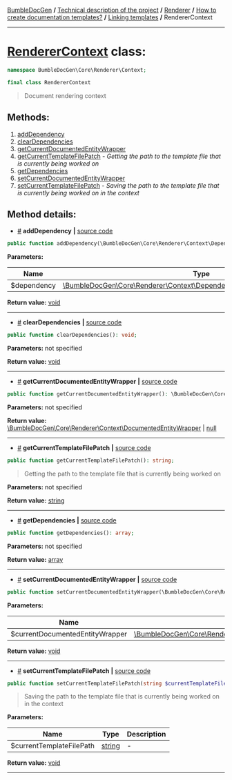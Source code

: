 <!-- {% raw %} -->
<embed> <a href="/docs/readme.md">BumbleDocGen</a> <b>/</b> <a href="/docs/tech/readme.md">Technical description of the project</a> <b>/</b> <a href="/docs/tech/3.renderer/readme.md">Renderer</a> <b>/</b> <a href="/docs/tech/3.renderer/templates.md">How to create documentation templates?</a> <b>/</b> <a href="/docs/tech/3.renderer/templatesLinking.md">Linking templates</a> <b>/</b> RendererContext<hr> </embed>

<h1>
    <a href="https://github.com/bumble-tech/bumble-doc-gen/blob/master/BumbleDocGen/Core/Renderer/Context/RendererContext.php#L12">RendererContext</a> class:
</h1>





```php
namespace BumbleDocGen\Core\Renderer\Context;

final class RendererContext
```

<blockquote>Document rendering context</blockquote>







<h2>Methods:</h2>

<ol>
<li>
    <a href="#madddependency">addDependency</a>
    </li>
<li>
    <a href="#mcleardependencies">clearDependencies</a>
    </li>
<li>
    <a href="#mgetcurrentdocumentedentitywrapper">getCurrentDocumentedEntityWrapper</a>
    </li>
<li>
    <a href="#mgetcurrenttemplatefilepatch">getCurrentTemplateFilePatch</a>
    - <i>Getting the path to the template file that is currently being worked on</i></li>
<li>
    <a href="#mgetdependencies">getDependencies</a>
    </li>
<li>
    <a href="#msetcurrentdocumentedentitywrapper">setCurrentDocumentedEntityWrapper</a>
    </li>
<li>
    <a href="#msetcurrenttemplatefilepatch">setCurrentTemplateFilePatch</a>
    - <i>Saving the path to the template file that is currently being worked on in the context</i></li>
</ol>







<h2>Method details:</h2>

<div class='method_description-block'>

<ul>
<li><a name="madddependency" href="#madddependency">#</a>
 <b>addDependency</b>
    <b>|</b> <a href="https://github.com/bumble-tech/bumble-doc-gen/blob/master/BumbleDocGen/Core/Renderer/Context/RendererContext.php#L53">source code</a></li>
</ul>

```php
public function addDependency(\BumbleDocGen\Core\Renderer\Context\Dependency\RendererDependencyInterface $dependency): void;
```



<b>Parameters:</b>

<table>
    <thead>
    <tr>
        <th>Name</th>
        <th>Type</th>
        <th>Description</th>
    </tr>
    </thead>
    <tbody>
            <tr>
            <td>$dependency</td>
            <td><a href='https://github.com/bumble-tech/bumble-doc-gen/blob/master/BumbleDocGen/Core/Renderer/Context/Dependency/RendererDependencyInterface.php'>\BumbleDocGen\Core\Renderer\Context\Dependency\RendererDependencyInterface</a></td>
            <td>-</td>
        </tr>
        </tbody>
</table>

<b>Return value:</b> <a href='https://www.php.net/manual/en/language.types.void.php'>void</a>


</div>
<hr>
<div class='method_description-block'>

<ul>
<li><a name="mcleardependencies" href="#mcleardependencies">#</a>
 <b>clearDependencies</b>
    <b>|</b> <a href="https://github.com/bumble-tech/bumble-doc-gen/blob/master/BumbleDocGen/Core/Renderer/Context/RendererContext.php#L48">source code</a></li>
</ul>

```php
public function clearDependencies(): void;
```



<b>Parameters:</b> not specified

<b>Return value:</b> <a href='https://www.php.net/manual/en/language.types.void.php'>void</a>


</div>
<hr>
<div class='method_description-block'>

<ul>
<li><a name="mgetcurrentdocumentedentitywrapper" href="#mgetcurrentdocumentedentitywrapper">#</a>
 <b>getCurrentDocumentedEntityWrapper</b>
    <b>|</b> <a href="https://github.com/bumble-tech/bumble-doc-gen/blob/master/BumbleDocGen/Core/Renderer/Context/RendererContext.php#L43">source code</a></li>
</ul>

```php
public function getCurrentDocumentedEntityWrapper(): \BumbleDocGen\Core\Renderer\Context\DocumentedEntityWrapper|null;
```



<b>Parameters:</b> not specified

<b>Return value:</b> <a href='https://github.com/bumble-tech/bumble-doc-gen/blob/master/BumbleDocGen/Core/Renderer/Context/DocumentedEntityWrapper.php'>\BumbleDocGen\Core\Renderer\Context\DocumentedEntityWrapper</a> | <a href='https://www.php.net/manual/en/language.types.null.php'>null</a>


</div>
<hr>
<div class='method_description-block'>

<ul>
<li><a name="mgetcurrenttemplatefilepatch" href="#mgetcurrenttemplatefilepatch">#</a>
 <b>getCurrentTemplateFilePatch</b>
    <b>|</b> <a href="https://github.com/bumble-tech/bumble-doc-gen/blob/master/BumbleDocGen/Core/Renderer/Context/RendererContext.php#L32">source code</a></li>
</ul>

```php
public function getCurrentTemplateFilePatch(): string;
```

<blockquote>Getting the path to the template file that is currently being worked on</blockquote>

<b>Parameters:</b> not specified

<b>Return value:</b> <a href='https://www.php.net/manual/en/language.types.string.php'>string</a>


</div>
<hr>
<div class='method_description-block'>

<ul>
<li><a name="mgetdependencies" href="#mgetdependencies">#</a>
 <b>getDependencies</b>
    <b>|</b> <a href="https://github.com/bumble-tech/bumble-doc-gen/blob/master/BumbleDocGen/Core/Renderer/Context/RendererContext.php#L58">source code</a></li>
</ul>

```php
public function getDependencies(): array;
```



<b>Parameters:</b> not specified

<b>Return value:</b> <a href='https://www.php.net/manual/en/language.types.array.php'>array</a>


</div>
<hr>
<div class='method_description-block'>

<ul>
<li><a name="msetcurrentdocumentedentitywrapper" href="#msetcurrentdocumentedentitywrapper">#</a>
 <b>setCurrentDocumentedEntityWrapper</b>
    <b>|</b> <a href="https://github.com/bumble-tech/bumble-doc-gen/blob/master/BumbleDocGen/Core/Renderer/Context/RendererContext.php#L37">source code</a></li>
</ul>

```php
public function setCurrentDocumentedEntityWrapper(\BumbleDocGen\Core\Renderer\Context\DocumentedEntityWrapper $currentDocumentedEntityWrapper): void;
```



<b>Parameters:</b>

<table>
    <thead>
    <tr>
        <th>Name</th>
        <th>Type</th>
        <th>Description</th>
    </tr>
    </thead>
    <tbody>
            <tr>
            <td>$currentDocumentedEntityWrapper</td>
            <td><a href='https://github.com/bumble-tech/bumble-doc-gen/blob/master/BumbleDocGen/Core/Renderer/Context/DocumentedEntityWrapper.php'>\BumbleDocGen\Core\Renderer\Context\DocumentedEntityWrapper</a></td>
            <td>-</td>
        </tr>
        </tbody>
</table>

<b>Return value:</b> <a href='https://www.php.net/manual/en/language.types.void.php'>void</a>


</div>
<hr>
<div class='method_description-block'>

<ul>
<li><a name="msetcurrenttemplatefilepatch" href="#msetcurrenttemplatefilepatch">#</a>
 <b>setCurrentTemplateFilePatch</b>
    <b>|</b> <a href="https://github.com/bumble-tech/bumble-doc-gen/blob/master/BumbleDocGen/Core/Renderer/Context/RendererContext.php#L24">source code</a></li>
</ul>

```php
public function setCurrentTemplateFilePatch(string $currentTemplateFilePath): void;
```

<blockquote>Saving the path to the template file that is currently being worked on in the context</blockquote>

<b>Parameters:</b>

<table>
    <thead>
    <tr>
        <th>Name</th>
        <th>Type</th>
        <th>Description</th>
    </tr>
    </thead>
    <tbody>
            <tr>
            <td>$currentTemplateFilePath</td>
            <td><a href='https://www.php.net/manual/en/language.types.string.php'>string</a></td>
            <td>-</td>
        </tr>
        </tbody>
</table>

<b>Return value:</b> <a href='https://www.php.net/manual/en/language.types.void.php'>void</a>


</div>
<hr>

<!-- {% endraw %} -->